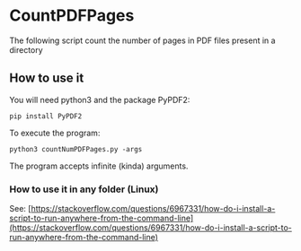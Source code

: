 # CountPDFPages
The following script count the number of pages in PDF files present in a directory

## How to use it
You will need python3 and the package PyPDF2:

```
pip install PyPDF2
```

To execute the program:

```
python3 countNumPDFPages.py -args
```

The program accepts infinite (kinda) arguments.

### How to use it in any folder (Linux)
See: [https://stackoverflow.com/questions/6967331/how-do-i-install-a-script-to-run-anywhere-from-the-command-line](https://stackoverflow.com/questions/6967331/how-do-i-install-a-script-to-run-anywhere-from-the-command-line)
